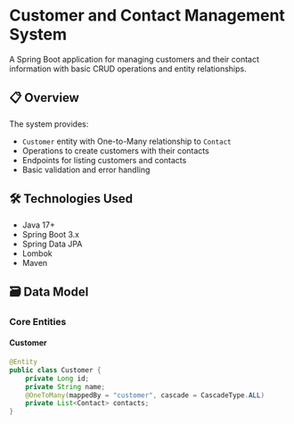 # Customer and Contact Management System

A Spring Boot application for managing customers and their contact information with basic CRUD operations and entity relationships.

## 📋 Overview

The system provides:
- `Customer` entity with One-to-Many relationship to `Contact`
- Operations to create customers with their contacts
- Endpoints for listing customers and contacts
- Basic validation and error handling

## 🛠️ Technologies Used

- Java 17+
- Spring Boot 3.x
- Spring Data JPA
- Lombok
- Maven

## 🗃️ Data Model

### Core Entities

#### Customer
```java
@Entity
public class Customer {
    private Long id;
    private String name;
    @OneToMany(mappedBy = "customer", cascade = CascadeType.ALL)
    private List<Contact> contacts;
}
